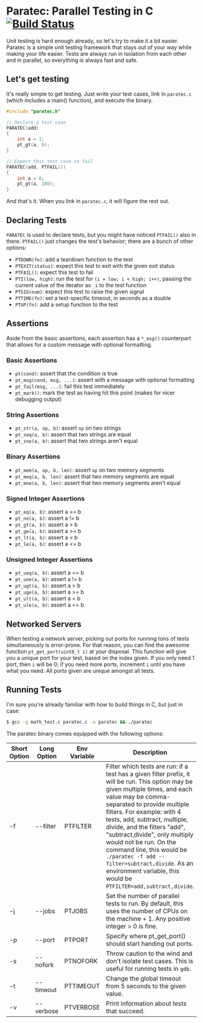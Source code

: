 # Paratec: Parallel Testing in C [![Build Status](https://travis-ci.org/thatguystone/paratec.svg?branch=master)](https://travis-ci.org/thatguystone/paratec)

Unit testing is hard enough already, so let's try to make it a bit easier.
Paratec is a simple unit testing framework that stays out of your way while
making your life easier. Tests are always run in isolation from each other and
in parallel, so everything is always fast and safe.

## Let's get testing

It's really simple to get testing. Just write your test cases, link in `paratec.c`
(which includes a main() function), and execute the binary.

```c
#include "paratec.h"

// Declare a test case
PARATEC(add)
{
	int a = 1;
	pt_gt(a, 0);
}

// Expect this test case to fail
PARATEC(add, PTFAIL())
{
	int a = 0;
	pt_gt(a, 100);
}
```

And that's it. When you link in `paratec.c`, it will figure the rest out.

## Declaring Tests

`PARATEC` is used to declare tests, but you might have noticed `PTFAIL()` also
in there. `PTFAIL()` just changes the test's behavior; there are a bunch of
other options:

* `PTDOWN(fn)`: add a teardown function to the test
* `PTEXIT(status)`: expect this test to exit with the given exit status
* `PTFAIL()`: expect this test to fail
* `PTI(low, high)`: run the test for `(i = low; i < high; i++)`, passing the
  current value of the iterator as `_i` to the test function
* `PTSIG(num)`: expect this test to raise the given signal
* `PTTIME(fn)`: set a test-specific timeout, in seconds as a double
* `PTUP(fn)`: add a setup function to the test

## Assertions

Aside from the basic assertions, each assertion has a `*_msg()` counterpart that
allows for a custom message with optional formatting.

### Basic Assertions

* `pt(cond)`: assert that the condition is true
* `pt_msg(cond, msg, ...)`: assert with a message with optional formatting
* `pt_fail(msg, ...)`: fail this test immediately
* `pt_mark()`: mark the test as having hit this point (makes for nicer debugging
  output)

### String Assertions

* `pt_str(a, op, b)`: assert `op` on two strings
* `pt_seq(a, b)`: assert that two strings are equal
* `pt_sne(a, b)`: assert that two strings aren't equal

### Binary Assertions

* `pt_mem(a, op, b, len)`: assert `op` on two memory segments
* `pt_meq(a, b, len)`: assert that two memory segments are equal
* `pt_mne(a, b, len)`: assert that two memory segments aren't equal

### Signed Integer Assertions

* `pt_eq(a, b)`: assert a == b
* `pt_ne(a, b)`: assert a != b
* `pt_gt(a, b)`: assert a > b
* `pt_ge(a, b)`: assert a >= b
* `pt_lt(a, b)`: assert a < b
* `pt_le(a, b)`: assert a <= b

### Unsigned Integer Assertions

* `pt_ueq(a, b)`: assert a == b
* `pt_une(a, b)`: assert a != b
* `pt_ugt(a, b)`: assert a > b
* `pt_uge(a, b)`: assert a >= b
* `pt_ult(a, b)`: assert a < b
* `pt_ule(a, b)`: assert a <= b

## Networked Servers

When testing a network server, picking out ports for running tons of tests simultaneously is error-prone. For that reason, you can find the awesome function `pt_get_port(uint8_t i)` at your disposal. This function will give you a unique port for your test, based on the index given. If you only need 1 port, then `i` will be 0; if you need more ports, increment `i` until you have what you need. All ports given are unique amongst all tests.

## Running Tests

I'm sure you're already familiar with how to build things in C, but just in case:

```bash
$ gcc -g math_test.c paratec.c -o paratec && ./paratec
```

The paratec binary comes equipped with the following options:

 Short Option | Long Option | Env Variable | Description
 ------------ | ----------- | ------------ | -----------
  -f          |  --filter   |  PTFILTER    |  Filter which tests are run: if a test has a given filter prefix, it will be run. This option may be given multiple times, and each value may be comma-separated to provide multiple filters. For example: with 4 tests, add, subtract, multiple, divide, and the filters "add", "subtract,divide", only multiply would not be run. On the command line, this would be `./paratec -f add --filter=subtract,divide`. As an environment variable, this would be `PTFILTER=add,subtract,divide`.
  -j          |  --jobs     |  PTJOBS      |  Set the number of parallel tests to run. By default, this uses the number of CPUs on the machine + 1. Any positive integer > 0 is fine.
  -p          |  --port     |  PTPORT      |  Specify where pt_get_port() should start handing out ports.
  -s          |  --nofork   |  PTNOFORK    |  Throw caution to the wind and don't isolate test cases. This is useful for running tests in `gdb`.
  -t          |  --timeout  |  PTTIMEOUT   |  Change the global timeout from 5 seconds to the given value.
  -v          |  --verbose  |  PTVERBOSE   |  Print information about tests that succeed.
